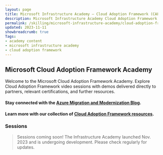 ```yaml
---
layout: page
title: Microsoft Infrastructure Academy — Cloud Adoption Framework (CAF)
description: Microsoft Infrastructure Academy Cloud Adoption Framework (CAF).
permalink: /skilling/microsoft-infrastructure-academy/cloud-adoption-framework
updated: 2023-11-11
showbreadcrumb: true
Tags:
- academy content
- microsoft infrastructure academy
- cloud adoption framework
---
```


## Microsoft Cloud Adoption Framework Academy
Welcome to the Microsoft Cloud Adoption Framework Academy. Explore Cloud Adoption Framework video sessions with demos delivered directly to partners, relevant certifications, and further resources.

#### Stay connected with the [Azure Migration and Modernization Blog](https://techcommunity.microsoft.com/t5/azure-migration-and/bg-p/AzureMigrationBlog).

#### Learn more with our collection of [Cloud Adoption Framework resources](/PartnerResources/skilling/microsoft-infrastructure-academy/resources/cloud-to-cloud-migration).

### Sessions

> Sessions coming soon! The Infrastructure Academy launched Nov. 2023 and is undergoing development. Please check regularly for updates.